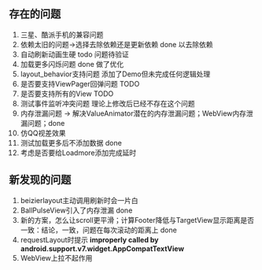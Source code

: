 ## 存在的问题
1. 三星、酷派手机的兼容问题
2. 依赖太旧的问题->选择去除依赖还是更新依赖  done 以去除依赖
3. 自动刷新动画生硬  todo 问题待验证
4. 加载更多闪烁问题 done 做了优化
5. layout_behavior支持问题 添加了Demo但未完成任何逻辑处理
6. 是否要支持ViewPager回弹问题 TODO
7. 是否要支持所有的View TODO
8. 测试事件监听冲突问题 理论上修改后已经不存在这个问题
9. 内存泄漏问题  -> 解决ValueAnimator潜在的内存泄漏问题；WebView内存泄漏问题；done
10. 仿QQ视差效果
11. 测试加载更多后不添加数据  done
12. 考虑是否要给Loadmore添加完成延时

## 新发现的问题
1. beizierlayout主动调用刷新时会一片白
2. BallPulseView引入了内存泄漏 done
3. 新的方案，怎么让scroll更平滑；计算Footer降低与TargetView显示距离是否一致：结论，一致，问题在每次滚动的距离上  done
4. requestLayout时提示 **improperly called by android.support.v7.widget.AppCompatTextView**
5. WebView上拉不起作用

